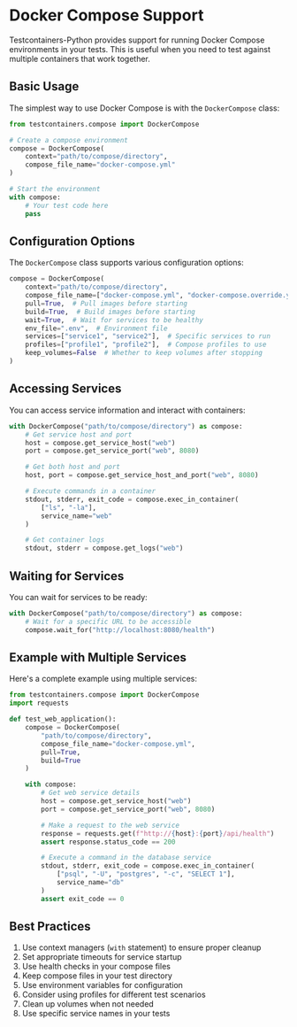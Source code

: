 # Docker Compose Support

Testcontainers-Python provides support for running Docker Compose environments in your tests. This is useful when you need to test against multiple containers that work together.

## Basic Usage

The simplest way to use Docker Compose is with the `DockerCompose` class:

```python
from testcontainers.compose import DockerCompose

# Create a compose environment
compose = DockerCompose(
    context="path/to/compose/directory",
    compose_file_name="docker-compose.yml"
)

# Start the environment
with compose:
    # Your test code here
    pass
```

## Configuration Options

The `DockerCompose` class supports various configuration options:

```python
compose = DockerCompose(
    context="path/to/compose/directory",
    compose_file_name=["docker-compose.yml", "docker-compose.override.yml"],  # Multiple compose files
    pull=True,  # Pull images before starting
    build=True,  # Build images before starting
    wait=True,  # Wait for services to be healthy
    env_file=".env",  # Environment file
    services=["service1", "service2"],  # Specific services to run
    profiles=["profile1", "profile2"],  # Compose profiles to use
    keep_volumes=False  # Whether to keep volumes after stopping
)
```

## Accessing Services

You can access service information and interact with containers:

```python
with DockerCompose("path/to/compose/directory") as compose:
    # Get service host and port
    host = compose.get_service_host("web")
    port = compose.get_service_port("web", 8080)

    # Get both host and port
    host, port = compose.get_service_host_and_port("web", 8080)

    # Execute commands in a container
    stdout, stderr, exit_code = compose.exec_in_container(
        ["ls", "-la"],
        service_name="web"
    )

    # Get container logs
    stdout, stderr = compose.get_logs("web")
```

## Waiting for Services

You can wait for services to be ready:

```python
with DockerCompose("path/to/compose/directory") as compose:
    # Wait for a specific URL to be accessible
    compose.wait_for("http://localhost:8080/health")
```

## Example with Multiple Services

Here's a complete example using multiple services:

```python
from testcontainers.compose import DockerCompose
import requests

def test_web_application():
    compose = DockerCompose(
        "path/to/compose/directory",
        compose_file_name="docker-compose.yml",
        pull=True,
        build=True
    )

    with compose:
        # Get web service details
        host = compose.get_service_host("web")
        port = compose.get_service_port("web", 8080)

        # Make a request to the web service
        response = requests.get(f"http://{host}:{port}/api/health")
        assert response.status_code == 200

        # Execute a command in the database service
        stdout, stderr, exit_code = compose.exec_in_container(
            ["psql", "-U", "postgres", "-c", "SELECT 1"],
            service_name="db"
        )
        assert exit_code == 0
```

## Best Practices

1. Use context managers (`with` statement) to ensure proper cleanup
2. Set appropriate timeouts for service startup
3. Use health checks in your compose files
4. Keep compose files in your test directory
5. Use environment variables for configuration
6. Consider using profiles for different test scenarios
7. Clean up volumes when not needed
8. Use specific service names in your tests

